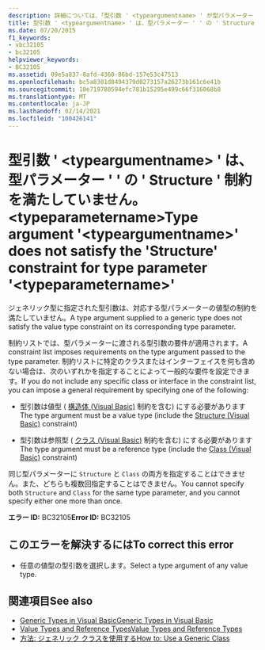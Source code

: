 ```yaml
---
description: 詳細については、「型引数 ' <typeargumentname> ' が型パラメーター ' ' の ' Structure ' 制約を満たしていません。」を参照してください。 <typeparametername>
title: 型引数 ' <typeargumentname> ' は、型パラメーター ' ' の ' Structure ' 制約を満たしていません。 <typeparametername>
ms.date: 07/20/2015
f1_keywords:
- vbc32105
- bc32105
helpviewer_keywords:
- BC32105
ms.assetid: 09e5a837-8afd-4360-86bd-157e53c47513
ms.openlocfilehash: bc5a8301d8494379d0273157a26273b161c6e41b
ms.sourcegitcommit: 10e719780594efc781b15295e499c66f316068b8
ms.translationtype: MT
ms.contentlocale: ja-JP
ms.lasthandoff: 02/14/2021
ms.locfileid: "100426141"
---
```

# <a name="type-argument-typeargumentname-does-not-satisfy-the-structure-constraint-for-type-parameter-typeparametername"></a><span data-ttu-id="a9184-103">型引数 ' \<typeargumentname> ' は、型パラメーター ' ' の ' Structure ' 制約を満たしていません。 \<typeparametername></span><span class="sxs-lookup"><span data-stu-id="a9184-103">Type argument '\<typeargumentname>' does not satisfy the 'Structure' constraint for type parameter '\<typeparametername>'</span></span>

<span data-ttu-id="a9184-104">ジェネリック型に指定された型引数は、対応する型パラメーターの値型の制約を満たしていません。</span><span class="sxs-lookup"><span data-stu-id="a9184-104">A type argument supplied to a generic type does not satisfy the value type constraint on its corresponding type parameter.</span></span>  
  
 <span data-ttu-id="a9184-105">制約リストでは、型パラメーターに渡される型引数の要件が適用されます。</span><span class="sxs-lookup"><span data-stu-id="a9184-105">A constraint list imposes requirements on the type argument passed to the type parameter.</span></span> <span data-ttu-id="a9184-106">制約リストに特定のクラスまたはインターフェイスを何も含めない場合は、次のいずれかを指定することによって一般的な要件を設定できます。</span><span class="sxs-lookup"><span data-stu-id="a9184-106">If you do not include any specific class or interface in the constraint list, you can impose a general requirement by specifying one of the following:</span></span>  
  
- <span data-ttu-id="a9184-107">型引数は値型 ( [構造体 (Visual Basic)](../language-reference/statements/structure-statement.md) 制約を含む) にする必要があります</span><span class="sxs-lookup"><span data-stu-id="a9184-107">The type argument must be a value type (include the [Structure (Visual Basic)](../language-reference/statements/structure-statement.md) constraint)</span></span>  
  
- <span data-ttu-id="a9184-108">型引数は参照型 ( [クラス (Visual Basic)](../language-reference/statements/class-statement.md) 制約を含む) にする必要があります</span><span class="sxs-lookup"><span data-stu-id="a9184-108">The type argument must be a reference type (include the [Class (Visual Basic)](../language-reference/statements/class-statement.md) constraint)</span></span>  
  
 <span data-ttu-id="a9184-109">同じ型パラメーターに `Structure` と `Class` の両方を指定することはできません。また、どちらも複数回指定することはできません。</span><span class="sxs-lookup"><span data-stu-id="a9184-109">You cannot specify both `Structure` and `Class` for the same type parameter, and you cannot specify either one more than once.</span></span>  
  
 <span data-ttu-id="a9184-110">**エラー ID:** BC32105</span><span class="sxs-lookup"><span data-stu-id="a9184-110">**Error ID:** BC32105</span></span>  
  
## <a name="to-correct-this-error"></a><span data-ttu-id="a9184-111">このエラーを解決するには</span><span class="sxs-lookup"><span data-stu-id="a9184-111">To correct this error</span></span>  
  
- <span data-ttu-id="a9184-112">任意の値型の型引数を選択します。</span><span class="sxs-lookup"><span data-stu-id="a9184-112">Select a type argument of any value type.</span></span>  
  
## <a name="see-also"></a><span data-ttu-id="a9184-113">関連項目</span><span class="sxs-lookup"><span data-stu-id="a9184-113">See also</span></span>

- [<span data-ttu-id="a9184-114">Generic Types in Visual Basic</span><span class="sxs-lookup"><span data-stu-id="a9184-114">Generic Types in Visual Basic</span></span>](../programming-guide/language-features/data-types/generic-types.md)
- [<span data-ttu-id="a9184-115">Value Types and Reference Types</span><span class="sxs-lookup"><span data-stu-id="a9184-115">Value Types and Reference Types</span></span>](../programming-guide/language-features/data-types/value-types-and-reference-types.md)
- [<span data-ttu-id="a9184-116">方法: ジェネリック クラスを使用する</span><span class="sxs-lookup"><span data-stu-id="a9184-116">How to: Use a Generic Class</span></span>](../programming-guide/language-features/data-types/how-to-use-a-generic-class.md)
